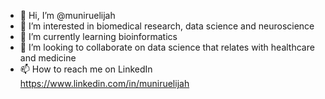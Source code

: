 - 👋 Hi, I’m @muniruelijah
- 👀 I’m interested in biomedical research, data science and neuroscience 
- 🌱 I’m currently learning bioinformatics 
- 💞️ I’m looking to collaborate on data science that relates with healthcare and medicine 
- 📫 How to reach me on LinkedIn https://www.linkedin.com/in/muniruelijah

<!---
muniruelijah/muniruelijah is a ✨ special ✨ repository because its `README.md` (this file) appears on your GitHub profile.
You can click the Preview link to take a look at your changes.
--->
